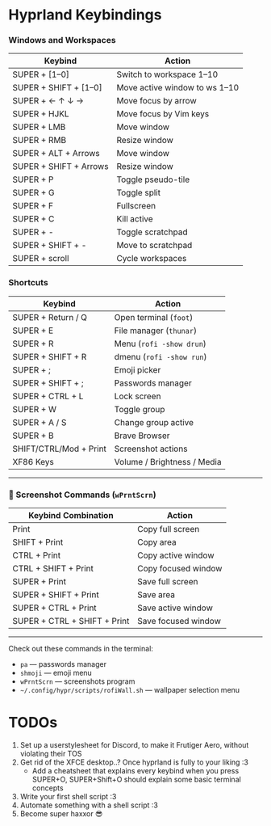 # Hyprland Keybindings

### Windows and Workspaces

| Keybind               | Action                         |
|-----------------------|--------------------------------|
| SUPER + [1–0]         | Switch to workspace 1–10       |
| SUPER + SHIFT + [1–0] | Move active window to ws 1–10  |
| SUPER + ← ↑ ↓ →       | Move focus by arrow            |
| SUPER + HJKL          | Move focus by Vim keys         |
| SUPER + LMB           | Move window                    |
| SUPER + RMB           | Resize window                  |
| SUPER + ALT + Arrows  | Move window                    |
| SUPER + SHIFT + Arrows| Resize window                  |
| SUPER + P             | Toggle pseudo-tile             |
| SUPER + G             | Toggle split                   |
| SUPER + F             | Fullscreen                     |
| SUPER + C             | Kill active                    |
| SUPER + -             | Toggle scratchpad              |
| SUPER + SHIFT + -     | Move to scratchpad             |
| SUPER + scroll        | Cycle workspaces               |

### Shortcuts

| Keybind                  | Action                        |
|--------------------------|-------------------------------|
| SUPER + Return / Q       | Open terminal (`foot`)        |
| SUPER + E                | File manager (`thunar`)       |
| SUPER + R                | Menu (`rofi -show drun`)      |
| SUPER + SHIFT + R        | dmenu (`rofi -show run`)      |
| SUPER + ;                | Emoji picker                  |
| SUPER + SHIFT + ;        | Passwords manager             |
| SUPER + CTRL + L         | Lock screen                   |
| SUPER + W                | Toggle group                  |
| SUPER + A / S            | Change group active           |
| SUPER + B                | Brave Browser                 |
| SHIFT/CTRL/Mod + Print   | Screenshot actions            |
| XF86 Keys                | Volume / Brightness / Media   |

---

### 📸 Screenshot Commands (`wPrntScrn`)

| Keybind Combination          | Action                   |
|------------------------------|--------------------------|
| Print                        | Copy full screen         |
| SHIFT + Print                | Copy area                |
| CTRL + Print                 | Copy active window       |
| CTRL + SHIFT + Print         | Copy focused window      |
| SUPER + Print                | Save full screen         |
| SUPER + SHIFT + Print        | Save area                |
| SUPER + CTRL + Print         | Save active window       |
| SUPER + CTRL + SHIFT + Print | Save focused window     |

---

Check out these commands in the terminal:  
- `pa` — passwords manager  
- `shmoji` — emoji menu  
- `wPrntScrn` — screenshots program  
- `~/.config/hypr/scripts/rofiWall.sh` — wallpaper selection menu  

# TODOs
1. Set up a userstylesheet for Discord, to make it Frutiger Aero, without violating their TOS
2. Get rid of the XFCE desktop..? Once hyprland is fully to your liking :3
   - Add a cheatsheet that explains every keybind when you press SUPER+O, SUPER+Shift+O should explain some basic terminal concepts
4. Write your first shell script :3
5. Automate something with a shell script :3
6. Become super haxxor 😎
